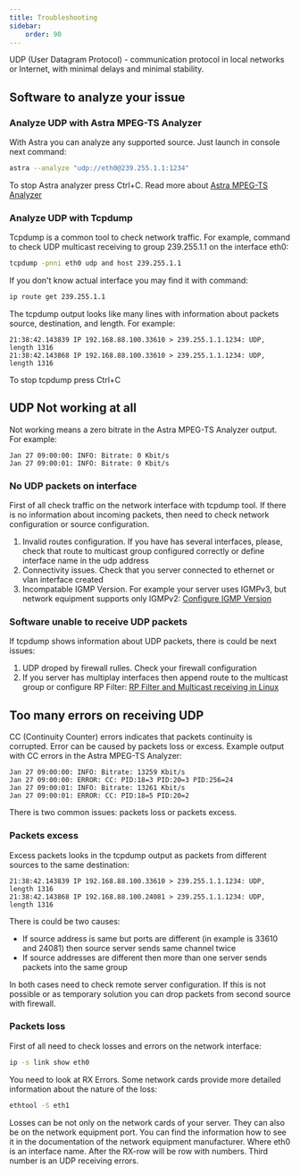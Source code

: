 ```yaml
---
title: Troubleshooting
sidebar:
    order: 90
---
```


UDP (User Datagram Protocol) - communication protocol in local networks or Internet, with minimal delays and minimal stability.

## Software to analyze your issue

### Analyze UDP with Astra MPEG-TS Analyzer

With Astra you can analyze any supported source. Just launch in console next command:

```sh
astra --analyze "udp://eth0@239.255.1.1:1234"
```

To stop Astra analyzer press Ctrl+C. Read more about [Astra MPEG-TS Analyzer](/en/misc/tools-and-utilities/astra-mpeg-ts-analyzer)

### Analyze UDP with Tcpdump

Tcpdump is a common tool to check network traffic. For example, command to check UDP multicast receiving to group 239.255.1.1 on the interface eth0:

```sh
tcpdump -pnni eth0 udp and host 239.255.1.1
```

If you don't know actual interface you may find it with command:

```sh
ip route get 239.255.1.1
```

The tcpdump output looks like many lines with information about packets source, destination, and length. For example:

```
21:38:42.143839 IP 192.168.88.100.33610 > 239.255.1.1.1234: UDP, length 1316
21:38:42.143868 IP 192.168.88.100.33610 > 239.255.1.1.1234: UDP, length 1316
```

To stop tcpdump press Ctrl+C

## UDP Not working at all

Not working means a zero bitrate in the Astra MPEG-TS Analyzer output. For example:

```
Jan 27 09:00:00: INFO: Bitrate: 0 Kbit/s
Jan 27 09:00:01: INFO: Bitrate: 0 Kbit/s
```

### No UDP packets on interface

First of all check traffic on the network interface with tcpdump tool. If there is no information about incoming packets, then need to check network configuration or source configuration.

1. Invalid routes configuration. If you have has several interfaces, please, check that route to multicast group configured correctly or define interface name in the udp address
2. Connectivity issues. Check that you server connected to ethernet or vlan interface created
3. Incompatable IGMP Version. For example your server uses IGMPv3, but network equipment supports only IGMPv2: [Configure IGMP Version](/en/misc/tools-and-utilities/configure-igmp-version/)

### Software unable to receive UDP packets

If tcpdump shows information about UDP packets, there is could be next issues:

1. UDP droped by firewall rulles. Check your firewall configuration
1. If you server has multiplay interfaces then append route to the multicast group or configure RP Filter: [RP Filter and Multicast receiving in Linux](/en/astra/receiving-udp/rp-filter/)

## Too many errors on receiving UDP

CC (Continuity Counter) errors indicates that packets continuity is corrupted. Error can be caused by packets loss or excess. Example output with CC errors in the Astra MPEG-TS Analyzer:

```
Jan 27 09:00:00: INFO: Bitrate: 13259 Kbit/s
Jan 27 09:00:00: ERROR: CC: PID:18=3 PID:20=3 PID:256=24
Jan 27 09:00:01: INFO: Bitrate: 13261 Kbit/s
Jan 27 09:00:01: ERROR: CC: PID:18=5 PID:20=2
```

There is two common issues: packets loss or packets excess.

### Packets excess

Excess packets looks in the tcpdump output as packets from different sources to the same destination:

```
21:38:42.143839 IP 192.168.88.100.33610 > 239.255.1.1.1234: UDP, length 1316
21:38:42.143868 IP 192.168.88.100.24081 > 239.255.1.1.1234: UDP, length 1316
```

There is could be two causes:

- If source address is same but ports are different (in example is 33610 and 24081) then source server sends same channel twice
- If source addresses are different then more than one server sends packets into the same group

In both cases need to check remote server configuration. If this is not possible or as temporary solution you can drop packets from second source with firewall.

### Packets loss

First of all need to check losses and errors on the network interface:

```sh
ip -s link show eth0
```

You need to look at RX Errors. Some network cards provide more detailed information about the nature of the loss:

```sh
ethtool -S eth1
```

Losses can be not only on the network cards of your server. They can also be on the network equipment port. You can find the information how to see it in the documentation of the network equipment manufacturer.
Where eth0 is an interface name. After the RX-row will be row with numbers. Third number is an UDP receiving errors.

